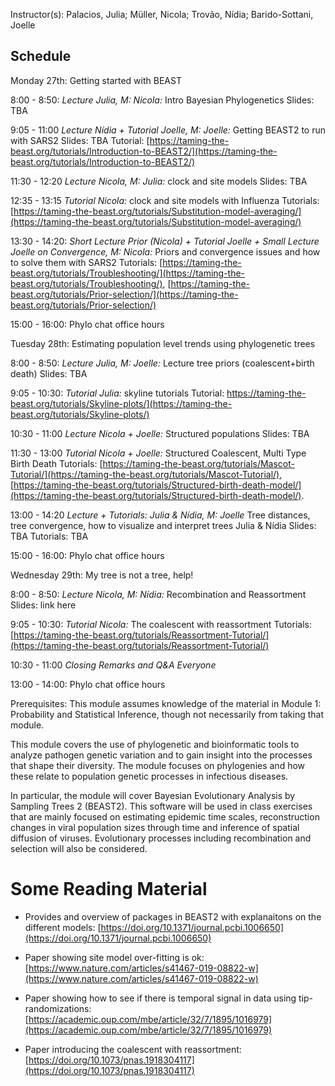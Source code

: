 


<p>  </p>

<p>  </p>

Instructor(s):
Palacios, Julia; Müller, Nicola; Trovão, Nídia; Barido-Sottani, Joelle

## Schedule

Monday 27th: Getting started with BEAST

8:00 - 8:50: *Lecture Julia, M: Nicola:* Intro Bayesian Phylogenetics 
                Slides: TBA

9:05 - 11:00  *Lecture Nídia + Tutorial Joelle, M: Joelle:*  Getting BEAST2 to run with SARS2
                Slides: TBA
                Tutorial: [https://taming-the-beast.org/tutorials/Introduction-to-BEAST2/](https://taming-the-beast.org/tutorials/Introduction-to-BEAST2/)

11:30 - 12:20 *Lecture Nicola, M: Julia:* clock and site models
                Slides: TBA

12:35 - 13:15 *Tutorial Nicola:* clock and site models with Influenza
                Tutorials: [https://taming-the-beast.org/tutorials/Substitution-model-averaging/](https://taming-the-beast.org/tutorials/Substitution-model-averaging/)
                
13:30 - 14:20: *Short Lecture Prior (Nicola) + Tutorial Joelle + Small Lecture Joelle on Convergence, M: Nicola:* Priors and convergence issues and how to solve them with SARS2
                Tutorials: [https://taming-the-beast.org/tutorials/Troubleshooting/](https://taming-the-beast.org/tutorials/Troubleshooting/), [https://taming-the-beast.org/tutorials/Prior-selection/](https://taming-the-beast.org/tutorials/Prior-selection/)
                
15:00 - 16:00: Phylo chat office hours


Tuesday 28th: Estimating population level trends using phylogenetic trees

8:00 - 8:50: *Lecture Julia, M: Joelle:* Lecture tree priors (coalescent+birth death)
                Slides: TBA
                
9:05 - 10:30: *Tutorial Julia:* skyline tutorials
                Tutorial: https://taming-the-beast.org/tutorials/Skyline-plots/](https://taming-the-beast.org/tutorials/Skyline-plots/)

10:30 - 11:00 *Lecture Nicola + Joelle:* Structured populations
                Slides: TBA
                
11:30 - 13:00 *Tutorial Nicola + Joelle:* Structured Coalescent, Multi Type Birth Death
                Tutorials: [https://taming-the-beast.org/tutorials/Mascot-Tutorial/](https://taming-the-beast.org/tutorials/Mascot-Tutorial/), [https://taming-the-beast.org/tutorials/Structured-birth-death-model/](https://taming-the-beast.org/tutorials/Structured-birth-death-model/).
                
13:00 - 14:20 *Lecture + Tutorials: Julia & Nídia, M: Joelle* Tree distances, tree convergence, how to visualize and interpret trees  Julia & Nídia
                Slides: TBA
                Tutorials: TBA
                
15:00 - 16:00: Phylo chat office hours

Wednesday 29th: My tree is not a tree, help!

8:00 - 8:50: *Lecture Nicola, M: Nídia:* Recombination and Reassortment
                Slides: link here

9:05 - 10:30: *Tutorial Nicola:* The coalescent with reassortment
                Tutorials: [https://taming-the-beast.org/tutorials/Reassortment-Tutorial/](https://taming-the-beast.org/tutorials/Reassortment-Tutorial/)

10:30 - 11:00 *Closing Remarks and Q&A Everyone*

13:00 - 14:00: Phylo chat office hours



Prerequisites: This module assumes knowledge of the material in Module 1: Probability and Statistical Inference, though not necessarily from taking that module.

This module covers the use of phylogenetic and bioinformatic tools to analyze pathogen genetic variation and to gain insight into the processes that shape their diversity. The module focuses on phylogenies and how these relate to population genetic processes in infectious diseases.

In particular, the module will cover Bayesian Evolutionary Analysis by Sampling Trees 2 (BEAST2). This software will be used in class exercises that are mainly focused on estimating epidemic time scales, reconstruction changes in viral population sizes through time and inference of spatial diffusion of viruses. Evolutionary processes including recombination and selection will also be considered.

# Some Reading Material

- Provides and overview of packages in BEAST2 with explanaitons on the different models: [https://doi.org/10.1371/journal.pcbi.1006650](https://doi.org/10.1371/journal.pcbi.1006650)

- Paper showing site model over-fitting is ok: [https://www.nature.com/articles/s41467-019-08822-w](https://www.nature.com/articles/s41467-019-08822-w)

- Paper showing how to see if there is temporal signal in data using tip-randomizations: [https://academic.oup.com/mbe/article/32/7/1895/1016979](https://academic.oup.com/mbe/article/32/7/1895/1016979)

- Paper introducing the coalescent with reassortment: [https://doi.org/10.1073/pnas.1918304117](https://doi.org/10.1073/pnas.1918304117)


